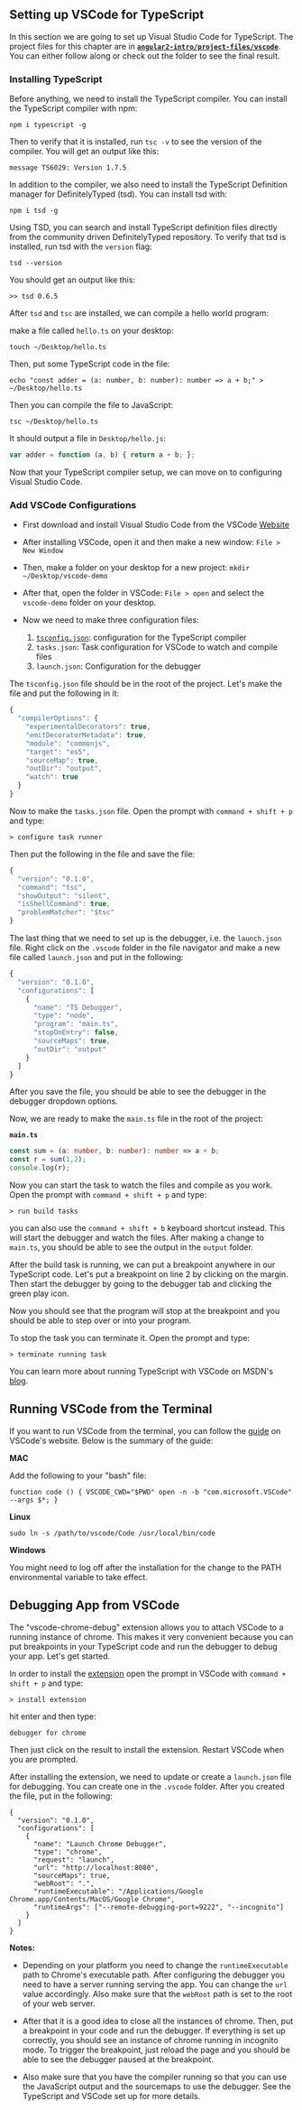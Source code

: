 ## Setting up VSCode for TypeScript

In this section we are going to set up Visual Studio Code for TypeScript. The project files for this chapter are in [**`angular2-intro/project-files/vscode`**](https://github.com/aminmeyghani/angular2-intro/tree/master/project-files/vscode). You can either follow along or check out the folder to see the final result.

### Installing TypeScript

Before anything, we need to install the TypeScript compiler. You can install the TypeScript compiler with npm:

```
npm i typescript -g
```

Then to verify that it is installed, run `tsc -v` to see the version of the compiler. You will get an output like this:

```
message TS6029: Version 1.7.5
```

In addition to the compiler, we also need to install the TypeScript Definition manager for DefinitelyTyped (tsd). You can install tsd with:

```
npm i tsd -g
```

Using TSD, you can search and install TypeScript definition files directly from the community driven DefinitelyTyped repository. To verify that tsd is installed, run tsd with the `version` flag:

```
tsd --version
```

You should get an output like this:

```
>> tsd 0.6.5
```

After `tsd` and `tsc` are installed, we can compile a hello world program:

make a file called `hello.ts` on your desktop:

```
touch ~/Desktop/hello.ts
```

Then, put some TypeScript code in the file:

```
echo "const adder = (a: number, b: number): number => a + b;" > ~/Desktop/hello.ts
```

Then you can compile the file to JavaScript:

```
tsc ~/Desktop/hello.ts
```

It should output a file in `Desktop/hello.js`:

```javascript
var adder = function (a, b) { return a + b; };
```

Now that your TypeScript compiler setup, we can move on to configuring Visual Studio Code.

### Add VSCode Configurations

- First download and install Visual Studio Code from the VSCode [Website](https://code.visualstudio.com/)
- After installing VSCode, open it and then make a new window: `File > New Window`
- Then, make a folder on your desktop for a new project: `mkdir ~/Desktop/vscode-demo`
- After that, open the folder in VSCode: `File > open` and select the `vscode-demo` folder on your desktop.
- Now we need to make three configuration files:

    1. [`tsconfig.json`](http://json.schemastore.org/tsconfig): configuration for the TypeScript compiler
    2. `tasks.json`: Task configuration for VSCode to watch and compile files
    3. `launch.json`: Configuration for the debugger

The `tsconfig.json` file should be in the root of the project. Let's make the file and put the following in it:

```javascript
{
  "compilerOptions": {
    "experimentalDecorators": true,
    "emitDecoratorMetadata": true,
    "module": "commonjs",
    "target": "es5",
    "sourceMap": true,
    "outDir": "output",
    "watch": true
  }
}
```

Now to make the `tasks.json` file. Open the prompt with `command + shift + p` and type:

```
> configure task runner
```

Then put the following in the file and save the file:

```javascript
{
  "version": "0.1.0",
  "command": "tsc",
  "showOutput": "silent",
  "isShellCommand": true,
  "problemMatcher": "$tsc"
}
```

The last thing that we need to set up is the debugger, i.e. the `launch.json` file. Right click on the `.vscode` folder in the file navigator and make a new file called `launch.json` and put in the following:

```javascript
{
  "version": "0.1.0",
  "configurations": [
    {
      "name": "TS Debugger",
      "type": "node",
      "program": "main.ts",
      "stopOnEntry": false,
      "sourceMaps": true,
      "outDir": "output"
    }
  ]
}
```

After you save the file, you should be able to see the debugger in the debugger dropdown options.

Now, we are ready to make the `main.ts` file in the root of the project:

**`main.ts`**

```typescript
const sum = (a: number, b: number): number => a + b;
const r = sum(1,2);
console.log(r);
```

Now you can start the task to watch the files and compile as you work. Open the prompt with `command + shift + p` and type:

```
> run build tasks
```

you can also use the `command + shift + b` keyboard shortcut instead. This will start the debugger and watch the files. After making a change to `main.ts`, you should be able to see the output in the `output` folder.

After the build task is running, we can put a breakpoint anywhere in our TypeScript code. Let's put a breakpoint on line 2 by clicking on the margin. Then start the debugger by going to the debugger tab and clicking the green play icon.

Now you should see that the program will stop at the breakpoint and you should be able to step over or into your program.

To stop the task you can terminate it. Open the prompt and type:

```
> terminate running task
```

You can learn more about running TypeScript with VSCode on MSDN's [blog](http://blogs.msdn.com/b/typescript/archive/2015/04/30/using-typescript-in-visual-studio-code.aspx).

## Running VSCode from the Terminal

If you want to run VSCode from the terminal, you can follow the [guide](https://code.visualstudio.com/Docs/editor/setup) on VSCode's website. Below is the summary of the guide:

**MAC**

Add the following to your "bash" file:

```
function code () { VSCODE_CWD="$PWD" open -n -b "com.microsoft.VSCode" --args $*; }
```

**Linux**

```
sudo ln -s /path/to/vscode/Code /usr/local/bin/code
```

**Windows**

You might need to log off after the installation for the change to the PATH environmental variable to take effect.

## Debugging App from VSCode

The "vscode-chrome-debug" extension allows you to attach VSCode to a running instance of chrome. This makes it very convenient because you can put breakpoints in your TypeScript code and run the debugger to debug your app. Let's get started.

In order to install the [extension](https://github.com/Microsoft/vscode-chrome-debug) open the prompt in VSCode with `command + shift + p` and type:

```
> install extension
```

hit enter and then type:

```
debugger for chrome
```

Then just click on the result to install the extension. Restart VSCode when you are prompted.

After installing the extension, we need to update or create a `launch.json` file for debugging. You can create one in the `.vscode` folder. After you created the file, put in the following:

```
{
  "version": "0.1.0",
  "configurations": [
    {
      "name": "Launch Chrome Debugger",
      "type": "chrome",
      "request": "launch",
      "url": "http://localhost:8080",
      "sourceMaps": true,
      "webRoot": ".",
      "runtimeExecutable": "/Applications/Google Chrome.app/Contents/MacOS/Google Chrome",
      "runtimeArgs": ["--remote-debugging-port=9222", "--incognito"]
    }
  ]
}
```

**Notes:**

- Depending on your platform you need to change the `runtimeExecutable` path to Chrome's executable path. After configuring the debugger you need to have a server running serving the app. You can change the `url` value accordingly. Also make sure that the `webRoot` path is set to the root of your web server.

- After that it is a good idea to close all the instances of chrome. Then, put a breakpoint in your code and run the debugger. If everything is set up correctly, you should see an instance of chrome running in incognito mode. To trigger the breakpoint, just reload the page and you should be able to see the debugger paused at the breakpoint.

- Also make sure that you have the compiler running so that you can use the JavaScript output and the sourcemaps to use the debugger. See the TypeScript and VSCode set up for more details.

